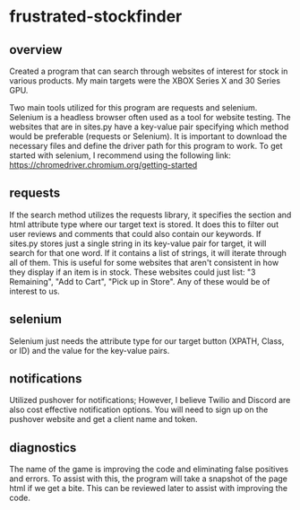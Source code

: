 # frustrated-stockfinder
## overview
Created a program that can search through websites of interest for stock in various products. My main targets were the XBOX Series X and 30 Series GPU.

Two main tools utilized for this program are requests and selenium. Selenium is a headless browser often used as a tool for website testing. The websites that are in sites.py have a key-value pair specifying which method would be preferable (requests or Selenium). 
It is important to download the necessary files and define the driver path for this program to work. To get started with selenium, I recommend using the following link: https://chromedriver.chromium.org/getting-started

## requests 
If the search method utilizes the requests library, it specifies the section and html attribute type where our target text is stored. It does this to filter out user reviews and comments that could also contain our keywords.
If sites.py stores just a single string in its key-value pair for target, it will search for that one word. If it contains a list of strings, it will iterate through all of them. This is useful for some websites that aren't consistent in how they display if an item is in stock.
These websites could just list: "3 Remaining", "Add to Cart", "Pick up in Store". Any of these would be of interest to us.

## selenium
Selenium just needs the attribute type for our target button (XPATH, Class, or ID) and the value for the key-value pairs. 

## notifications
Utilized pushover for notifications; However, I believe Twilio and Discord are also cost effective notification options. You will need to sign up on the pushover website and get a client name and token.

## diagnostics
The name of the game is improving the code and eliminating false positives and errors. To assist with this, the program will take a snapshot of the page html if we get a bite. This can be reviewed later to assist with improving the code.
